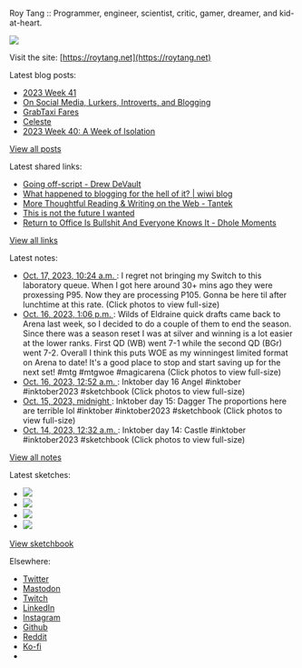 Roy Tang :: Programmer, engineer, scientist, critic, gamer, dreamer, and kid-at-heart.

![](https://roytang.net/static/img/profile.jpg)

Visit the site: [https://roytang.net](https://roytang.net)

Latest blog posts:

- [2023 Week 41](https://roytang.net/2023/10/2023-week-41/)
- [On Social Media, Lurkers, Introverts, and Blogging](https://roytang.net/2023/10/social-media-lurkers-introverts-blogging/)
- [GrabTaxi Fares](https://roytang.net/2023/10/grabtaxi/)
- [Celeste](https://roytang.net/2023/10/celeste/)
- [2023 Week 40: A Week of Isolation](https://roytang.net/2023/10/2023-week-40/)

[View all posts](https://roytang.net/blog)

Latest shared links:

- [Going off-script - Drew DeVault](https://roytang.net/2023/10/90eaa65434a961b5a7085836f946ca45/)
- [What happened to blogging for the hell of it? | wiwi blog](https://roytang.net/2023/10/5264957daea325782b2c14f10c5cf3a7/)
- [More Thoughtful Reading &amp; Writing on the Web - Tantek](https://roytang.net/2023/10/bb1272f6e0d35521258345995d726fbd/)
- [This is not the future I wanted](https://roytang.net/2023/10/491a37c96c763a3c6ff3f3026d7d8003/)
- [Return to Office Is Bullshit And Everyone Knows It - Dhole Moments](https://roytang.net/2023/10/22968388ee2bdc16bdedc64d0a1684ff/)

[View all links](https://roytang.net/links)

Latest notes:

- [Oct. 17, 2023, 10:24 a.m. ](https://roytang.net/2023/10/111247980155626741/): I regret not bringing my Switch to this laboratory queue. When I got here around 30+ mins ago they were proxessing P95. Now they are processing P105. Gonna be here til after lunchtime at this rate. (Click photos to view full-size)
- [Oct. 16, 2023, 1:06 p.m. ](https://roytang.net/2023/10/111242954765318385/): Wilds of Eldraine quick drafts came back to Arena last week, so I decided to do a couple of them to end the season. Since there was a season reset I was at silver and winning is a lot easier at the lower ranks. First QD (WB) went 7-1 while the second QD (BGr) went 7-2. Overall I think this puts WOE as my winningest limited format on Arena to date! It&#x27;s a good place to stop and start saving up for the next set! #mtg #mtgwoe #magicarena (Click photos to view full-size)
- [Oct. 16, 2023, 12:52 a.m. ](https://roytang.net/2023/10/111240070083513108/): Inktober day 16 Angel #inktober #inktober2023 #sketchbook (Click photos to view full-size)
- [Oct. 15, 2023, midnight ](https://roytang.net/2023/10/111234201154224142/): Inktober day 15: Dagger The proportions here are terrible lol #inktober #inktober2023 #sketchbook (Click photos to view full-size)
- [Oct. 14, 2023, 12:32 a.m. ](https://roytang.net/2023/10/111228665938430296/): Inktober day 14: Castle #inktober #inktober2023 #sketchbook (Click photos to view full-size)

[View all notes](https://roytang.net/notes)

Latest sketches:


- ![](https://roytang.net/media/cache/ab/c0/abc005142eda34179912de849075a42b.jpg)
- ![](https://roytang.net/media/cache/b2/c5/b2c5130c276a18df0e080ab9118ec475.jpg)
- ![](https://roytang.net/media/cache/5a/83/5a8369d5b82e963df81acd219e12a194.jpg)
- ![](https://roytang.net/media/cache/31/e1/31e127a65c25048d143c0db4be697111.jpg)

[View sketchbook](https://roytang.net/albums/sketchbook)


Elsewhere:

- [Twitter](https://twitter.com/roytang)
- [Mastodon](https://indieweb.social/@roytang)
- [Twitch](https://twitch.tv/twitchyroy)
- [LinkedIn](https://www.linkedin.com/in/roytang)
- [Instagram](https://instagram.com/roytang0400)
- [Github](https://github.com/roytang)
- [Reddit](https://reddit.com/u/hungryroy)
- [Ko-fi](https://ko-fi.com/roytang)
- [](mailto:hello@roytang.net)